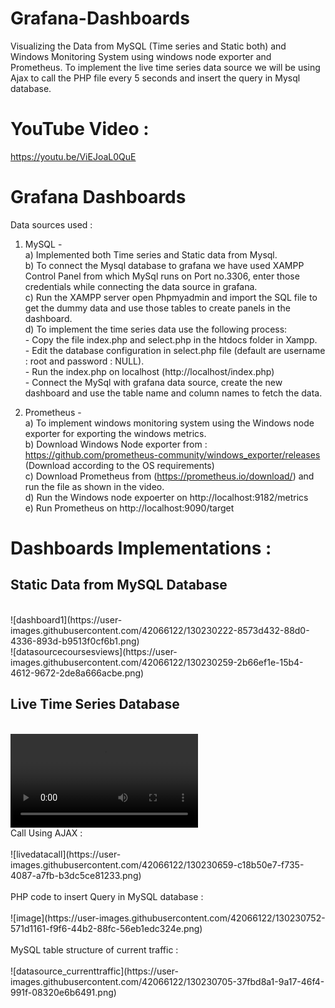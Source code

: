 # Grafana-Dashboards
Visualizing the Data from MySQL (Time series and Static both) and Windows Monitoring System using windows node exporter and Prometheus.
To implement the live time series data source we will be using Ajax to call the PHP file every 5 seconds and insert the query in Mysql database.

# YouTube Video : 
https://youtu.be/ViEJoaL0QuE

# Grafana Dashboards
Data sources used : <br>
1) MySQL - <br>
       a) Implemented both Time series and Static data from Mysql.<br>
       b) To connect the Mysql database to grafana we have used XAMPP Control Panel from which MySql runs on Port no.3306, enter those credentials while connecting the data source           in grafana.<br>
       c) Run the XAMPP server open Phpmyadmin and import the SQL file to get the dummy data and use those tables to create panels in the dashboard.<br>
       d) To implement the time series data use the following process:<br>
                 - Copy the file index.php and select.php in the htdocs folder in Xampp.<br>
                 - Edit the database configuration in select.php file (default are username : root and password : NULL).<br>
                 - Run the index.php on localhost (http://localhost/index.php)<br>
                 - Connect the MySql with grafana data source, create the new dashboard and use the table name and column names to fetch the data.<br>

2) Prometheus - <br>
        a) To implement windows monitoring system using the Windows node exporter for exporting the windows metrics.<br>
        b) Download Windows Node exporter from :   https://github.com/prometheus-community/windows_exporter/releases<br>
           (Download according to the OS requirements)<br>
        c) Download Prometheus from (https://prometheus.io/download/)   and run the file as shown in the video.<br>
        d) Run the Windows node expoerter on http://localhost:9182/metrics<br>
        e) Run Prometheus on http://localhost:9090/target<br>
        

# Dashboards Implementations : 
<h2>Static Data from MySQL Database</h2><br>
![dashboard1](https://user-images.githubusercontent.com/42066122/130230222-8573d432-88d0-4336-893d-b9513f0cf6b1.png)<br>
![datasourcecoursesviews](https://user-images.githubusercontent.com/42066122/130230259-2b66ef1e-15b4-4612-9672-2de8a666acbe.png)<br>

<h2>Live Time Series Database</h2><br>
<video controls autoplay>
  <source src="https://user-images.githubusercontent.com/42066122/130230593-0064f134-f7ee-495a-ab6d-0e85f1fa6ed5.mp4" type="video/mp4">
</video>
<br>
Call Using AJAX : <br><br>
![livedatacall](https://user-images.githubusercontent.com/42066122/130230659-c18b50e7-f735-4087-a7fb-b3dc5ce81233.png)<br><br>
PHP code to insert Query in MySQL database : <br><br>
![image](https://user-images.githubusercontent.com/42066122/130230752-571d1161-f9f6-44b2-88fc-56eb1edc324e.png)<br><br>
MySQL table structure of current traffic : <br><br>
![datasource_currenttraffic](https://user-images.githubusercontent.com/42066122/130230705-37fbd8a1-9a17-46f4-991f-08320e6b6491.png)
